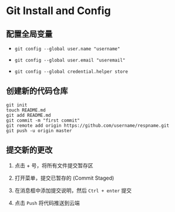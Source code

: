 # Git Install and Config

## 配置全局变量

* `git config --global user.name "username"` 

* `git config --global user.email "useremail"`

* `git config --global credential.helper store`

## 创建新的代码仓库

```
git init
touch README.md
git add README.md
git commit -m "first commit"
git remote add origin https://github.com/username/respname.git
git push -u origin master
```

## 提交新的更改

1. 点击 + 号，将所有文件提交暂存区

2. 打开菜单，提交已暂存的 (Commit Staged)

3. 在消息框中添加提交说明，然后 `Ctrl + enter` 提交

4. 点击 `Push` 将代码推送到云端
